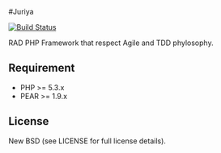 #Juriya

[![Build Status](https://secure.travis-ci.org/juriya/juriya.png?branch=develop)](http://travis-ci.org/juriya/juriya)

RAD PHP Framework that respect Agile and TDD phylosophy. 

## Requirement

* PHP >= 5.3.x
* PEAR >= 1.9.x

## License

New BSD (see LICENSE for full license details).